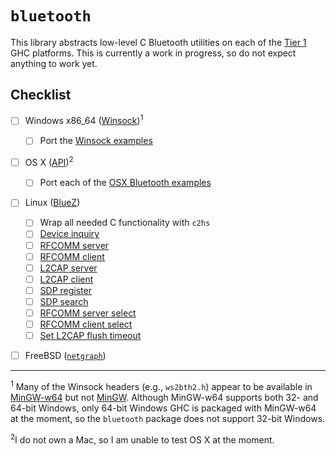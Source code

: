 # `bluetooth`

This library abstracts low-level C Bluetooth utilities on each of the [Tier 1](https://ghc.haskell.org/trac/ghc/wiki/Platforms#Tier1platforms) GHC platforms. This is currently a work in progress, so do not expect anything to work yet.

## Checklist
- [ ] Windows x86_64 ([Winsock](http://msdn.microsoft.com/en-us/library/ms740673.aspx))<sup>1</sup>

  - [ ] Port the [Winsock examples](http://msdn.microsoft.com/en-us/library/windows/desktop/ms737889%28v=vs.85%29.aspx)

- [ ] OS X ([API](https://developer.apple.com/library/mac/documentation/DeviceDrivers/Conceptual/Bluetooth/BT_Intro/BT_Intro.html))<sup>2</sup>

  - [ ] Port each of the [OSX Bluetooth examples](http://ryanglscott.github.io/Bluetooth.zip)

- [ ] Linux ([BlueZ](http://www.bluez.org/))

  - [ ] Wrap all needed C functionality with `c2hs`
  - [ ] [Device inquiry](http://web.archive.org/web/20071028165809/http://www.btessentials.com/examples/bluez/simplescan.c)
  - [ ] [RFCOMM server](http://web.archive.org/web/20071028165749/http://www.btessentials.com/examples/bluez/rfcomm-server.c)
  - [ ] [RFCOMM client](http://web.archive.org/web/20071028165739/http://www.btessentials.com/examples/bluez/rfcomm-client.c)
  - [ ] [L2CAP server](http://web.archive.org/web/20071028165729/http://www.btessentials.com/examples/bluez/l2cap-server.c)
  - [ ] [L2CAP client](http://web.archive.org/web/20071028165724/http://www.btessentials.com/examples/bluez/l2cap-client.c)
  - [ ] [SDP register](http://web.archive.org/web/20071028165754/http://www.btessentials.com/examples/bluez/sdp-register.c)
  - [ ] [SDP search](http://web.archive.org/web/20071028165759/http://www.btessentials.com/examples/bluez/sdp-search.c)
  - [ ] [RFCOMM server select](http://web.archive.org/web/20071028165744/http://www.btessentials.com/examples/bluez/rfcomm-server-select.c)
  - [ ] [RFCOMM client select](http://web.archive.org/web/20071028165734/http://www.btessentials.com/examples/bluez/rfcomm-client-select.c)
  - [ ] [Set L2CAP flush timeout](http://web.archive.org/web/20071028165804/http://www.btessentials.com/examples/bluez/set-flush-to.c)

- [ ] FreeBSD ([`netgraph`](http://www.freebsd.org/cgi/man.cgi?query=netgraph&sektion=4))

---
<sup>1</sup> Many of the Winsock headers (e.g., `ws2bth2.h`) appear to be available in [MinGW-w64](http://mingw-w64.sourceforge.net/) but not [MinGW](http://www.mingw.org/). Although MinGW-w64 supports both 32- and 64-bit Windows, only 64-bit Windows GHC is packaged with MinGW-w64 at the moment, so the `bluetooth` package does not support 32-bit Windows.

<sup>2</sup>I do not own a Mac, so I am unable to test OS X at the moment.
